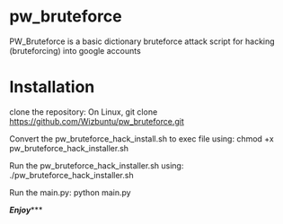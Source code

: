 # pw_bruteforce
PW_Bruteforce is a basic dictionary bruteforce attack script for hacking (bruteforcing) into google accounts

# Installation
clone the repository: On Linux, git clone  https://github.com/Wizbuntu/pw_bruteforce.git

Convert the pw_bruteforce_hack_install.sh to exec file using: chmod +x pw_bruteforce_hack_installer.sh 

Run the pw_bruteforce_hack_installer.sh using: ./pw_bruteforce_hack_installer.sh

Run the main.py: python main.py

*******Enjoy**********
 
